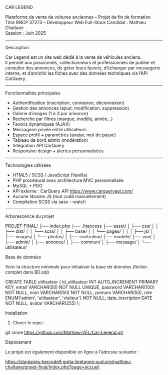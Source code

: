 CAR LEGEND

Plateforme de vente de voitures anciennes – Projet de fin de formation  
Titre RNCP 37273 – Développeur Web Full-Stack
Candidat : Mathieu Chaltane  
Session : Juin 2025  

---

Description

Car Legend est un site web dédié à la vente de véhicules anciens.  
Il permet aux passionnés, collectionneurs et professionnels de publier et consulter des annonces, de gérer leurs favoris, d’échanger par messagerie interne, et d’enrichir les fiches avec des données techniques via l’API CarQuery.

---

Fonctionnalités principales

- Authentification (inscription, connexion, déconnexion)
- Gestion des annonces (ajout, modification, suppression)
- Galerie d’images (1 à 3 par annonce)
- Recherche par filtres (marque, modèle, année…)
- Favoris dynamiques (AJAX)
- Messagerie privée entre utilisateurs
- Espace profil + paramètres (avatar, mot de passe)
- Tableau de bord admin (modération)
- Intégration API CarQuery
- Responsive design + alertes personnalisées

---

Technologies utilisées

- HTML5 / SCSS / JavaScript (Vanilla)
- PHP procédural avec architecture MVC personnalisée
- MySQL + PDO
- API externe : CarQuery API https://www.carqueryapi.com/
- Aucune librairie JS (tout codé manuellement)
- Compilation SCSS via  sass --watch 

---

Arborescence du projet

PROJET-FINAL/
├── index.php
├── .htaccess
├── asset/
│   ├── css/
│   │   ├── dist/
│   │   └── scss/
│   │       ├── base/
│   │       └── pages/
│   │ 
│   ├── js/
│   ├── images/
│   └── photos/
│ 
├── controleur/
├── modele/
├── vue/
│   ├── admin/
│   ├── annonce/
│   ├── commun/
│   ├── message/
│   └── utilisateur/



Base de données

Voici la structure minimale pour initialiser la base de données (fichier complet dans BD.sql)


CREATE TABLE utilisateur (
   id_utilisateur INT AUTO_INCREMENT PRIMARY KEY,
   email VARCHAR(50) NOT NULL UNIQUE,
   password VARCHAR(100) NOT NULL,
   nom VARCHAR(50) NOT NULL,
   prenom VARCHAR(50),
   role ENUM('admin', 'utilisateur', 'visiteur') NOT NULL,
   date_inscription DATE NOT NULL,
   avatar VARCHAR(255)
);

Installation

1. Cloner le repo :

git clone https://github.com/Mathieu-VEL/Car-Legend.git



Déploiement

Le projet est également disponible en ligne à l'adresse suivante :

https://stagiaires-kercode9.greta-bretagne-sud.org/mathieu-chaltane/projet-final/index.php?page=accueil


